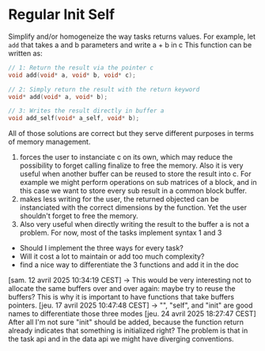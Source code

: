 # Regular Init Self

Simplify and/or homogeneize the way tasks returns values.
For example, let `add` that takes a and b parameters and write a + b in c
This function can be written as:
```c
// 1: Return the result via the pointer c
void add(void* a, void* b, void* c);

// 2: Simply return the result with the return keyword
void* add(void* a, void* b);

// 3: Writes the result directly in buffer a
void add_self(void* a_self, void* b);
```
All of those solutions are correct but they serve different purposes in terms of memory management.
1. forces the user to instanciate c on its own, which may reduce the possibility to forget calling finalize to free the memory.
Also it is very useful when another buffer can be reused to store the result into c. For example we might perform operations on
sub matrices of a block, and in this case we want to store every sub result in a common block buffer.
2. makes less writing for the user, the returned objected can be instanciated with the correct dimensions by the function.
Yet the user shouldn't forget to free the memory.
3. Also very useful when directly writing the result to the buffer a is not a problem.
For now, most of the tasks implement syntax 1 and 3 
- Should I implement the three ways for every task? 
- Will it cost a lot to maintain or add too much complexity?
- find a nice way to differentiate the 3 functions and add it in the doc

[sam. 12 avril 2025 10:34:19 CEST]
-> This would be very interesting not to allocate the same buffers over and over again: maybe try to reuse the buffers?
This is why it is important to have functions that take buffers pointers.
[jeu. 17 avril 2025 10:47:48 CEST]
-> "", "self", and "init" are good names to differentiate those three modes
[jeu. 24 avril 2025 18:27:47 CEST]
After all I'm not sure "init" should be added, because the function return already indicates that something is initialized right?
The problem is that in the task api and in the data api we might have diverging conventions.
